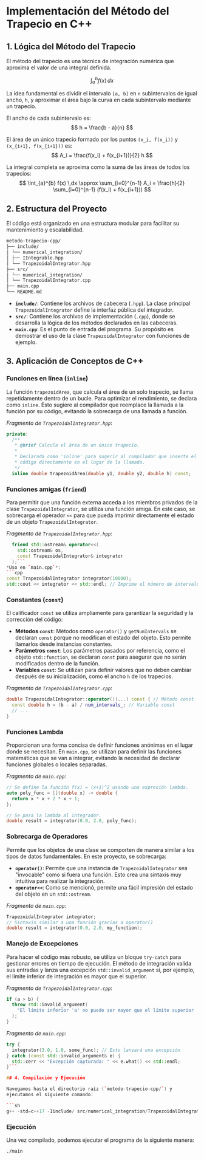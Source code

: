 # Implementación del Método del Trapecio en C++

## 1. Lógica del Método del Trapecio

El método del trapecio es una técnica de integración numérica que 
aproxima el valor de una integral definida.

$$ \int_{a}^{b} f(x) \,dx $$

La idea fundamental es dividir el intervalo `[a, b]` en `n`
subintervalos de igual ancho, `h`, y aproximar el área bajo la curva
en cada subintervalo mediante un trapecio.

El ancho de cada subintervalo es:
$$ h = \frac{b - a}{n} $$

El área de un único trapecio formado por los puntos `(x_i, f(x_i))` y
`(x_{i+1}, f(x_{i+1}))` es:
$$ A_i = \frac{f(x_i) + f(x_{i+1})}{2} h $$

La integral completa se aproxima como la suma de las áreas de todos
los trapecios:
$$ \int_{a}^{b} f(x) \,dx \approx \sum_{i=0}^{n-1} A_i = \frac{h}{2} \sum_{i=0}^{n-1} (f(x_i) + f(x_{i+1})) $$

## 2. Estructura del Proyecto

El código está organizado en una estructura modular para facilitar su
mantenimiento y escalabilidad.

```sh
metodo-trapecio-cpp/
├── include/
│ └── numerical_integration/
│ ├── IIntegrable.hpp
│ └── TrapezoidalIntegrator.hpp
├── src/
│ └── numerical_integration/
│ └── TrapezoidalIntegrator.cpp
├── main.cpp
└── README.md
```

- **`include/`**: Contiene los archivos de cabecera (`.hpp`). La clase
principal `TrapezoidalIntegrator` define la interfaz pública del
integrador.
- **`src/`**: Contiene los archivos de implementación (`.cpp`), donde
se desarrolla la lógica de los métodos declarados en las cabeceras.
- **`main.cpp`**: Es el punto de entrada del programa. Su propósito es
demostrar el uso de la clase `TrapezoidalIntegrator` con funciones de
ejemplo.

## 3. Aplicación de Conceptos de C++

### Funciones en línea (`inline`)

La función `trapezoidArea`, que calcula el área de un solo trapecio,
se llama repetidamente dentro de un bucle. Para optimizar el
rendimiento, se declara como `inline`. Esto sugiere al compilador que
reemplace la llamada a la función por su código, evitando la
sobrecarga de una llamada a función.

*Fragmento de `TrapezoidalIntegrator.hpp`*:
```cpp
private:
  /**
   * @brief Calcula el área de un único trapecio.
   * 
   * Declarada como 'inline' para sugerir al compilador que inserte el 
   * código directamente en el lugar de la llamada.
   */
  inline double trapezoidArea(double y1, double y2, double h) const;
```


### Funciones amigas (`friend`)

Para permitir que una función externa acceda a los miembros privados
de la clase `TrapezoidalIntegrator`, se utiliza una función amiga.
En este caso, se sobrecarga el operador `<<` para que pueda imprimir
directamente el estado de un objeto `TrapezoidalIntegrator`.

*Fragmento de `TrapezoidalIntegrator.hpp`*:
```cpp
  friend std::ostream& operator<<(
    std::ostream& os, 
    const TrapezoidalIntegrator& integrator
  );```
*Uso en `main.cpp`*:
```cpp
const TrapezoidalIntegrator integrator(10000);
std::cout << integrator << std::endl; // Imprime el número de intervalos
```

### Constantes (`const`)

El calificador `const` se utiliza ampliamente para garantizar la
seguridad y la corrección del código:
- **Métodos `const`**: Métodos como `operator()` y `getNumIntervals`
se declaran `const` porque no modifican el estado del objeto. Esto
permite llamarlos desde instancias constantes.
- **Parámetros `const`**: Los parámetros pasados por referencia, como
el objeto `std::function`, se declaran `const` para asegurar que no
serán modificados dentro de la función.
- **Variables `const`**: Se utilizan para definir valores que no
deben cambiar después de su inicialización, como el ancho `h` de los
trapecios.

*Fragmento de `TrapezoidalIntegrator.cpp`*:
```cpp
double TrapezoidalIntegrator::operator()(...) const { // Método const
  const double h = (b - a) / num_intervals_; // Variable const
  // ...
}
```

### Funciones Lambda

Proporcionan una forma concisa de definir funciones anónimas en el
lugar donde se necesitan. En `main.cpp`, se utilizan para definir las
funciones matemáticas que se van a integrar, evitando la necesidad de
declarar funciones globales o locales separadas.

*Fragmento de `main.cpp`*:
```cpp
// Se define la función f(x) = (x+1)^2 usando una expresión lambda.
auto poly_func = [](double x) -> double {
  return x * x + 2 * x + 1;
};

// Se pasa la lambda al integrador.
double result = integrator(0.0, 2.0, poly_func);
```

### Sobrecarga de Operadores

Permite que los objetos de una clase se comporten de manera similar a
los tipos de datos fundamentales. En este proyecto, se sobrecarga:
- **`operator()`**: Permite que una instancia de
`TrapezoidalIntegrator` sea "invocable" como si fuera una función.
Esto crea una sintaxis muy intuitiva para realizar la integración.
- **`operator<<`**: Como se mencionó, permite una fácil impresión del
estado del objeto en un `std::ostream`.

*Fragmento de `main.cpp`*:
```cpp
TrapezoidalIntegrator integrator;
// Sintaxis similar a una función gracias a operator()
double result = integrator(0.0, 2.0, my_function); 
```

### Manejo de Excepciones

Para hacer el código más robusto, se utiliza un bloque `try-catch`
para gestionar errores en tiempo de ejecución. El método de
integración valida sus entradas y lanza una excepción
`std::invalid_argument` si, por ejemplo, el límite inferior de
integración es mayor que el superior.

*Fragmento de `TrapezoidalIntegrator.cpp`*:
```cpp
if (a > b) {
  throw std::invalid_argument(
    "El límite inferior 'a' no puede ser mayor que el límite superior 'b'."
  );
}
```
*Fragmento de `main.cpp`*:
```cpp
try {
  integrator(3.0, 1.0, some_func); // Esto lanzará una excepción
} catch (const std::invalid_argument& e) {
  std::cerr << "Excepción capturada: " << e.what() << std::endl;
}```

## 4. Compilación y Ejecución

Navegamos hasta el directorio raíz (`metodo-trapecio-cpp/`) y
ejecutamos el siguiente comando:

```sh
g++ -std=c++17 -Iinclude/ src/numerical_integration/TrapezoidalIntegrator.cpp main.cpp -o main
```

### Ejecución

Una vez compilado, podemos ejecutar el programa de la siguiente
manera:

```sh
./main
```

